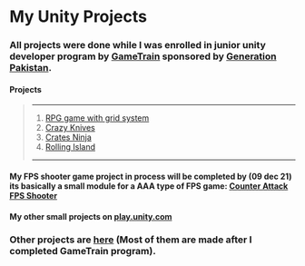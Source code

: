 # My Unity Projects
### All projects were done while I was enrolled in junior unity developer program by [GameTrain](https://www.gametrain.org/) sponsored by [Generation Pakistan](https://pakistan.generation.org/).

#### **Projects**
> ______________________________________________________________________________________________________________________________________________
> 1. [RPG game with grid system](https://play.unity.com/mg/other/builds-00-4)
> 2. [Crazy Knives](https://play.unity.com/mg/other/builds-4a)
> 3. [Crates Ninja](https://play.unity.com/mg/other/builds-ww)
> 4. [Rolling Island](https://play.unity.com/mg/other/builds-3t-4)
> ______________________________________________________________________________________________________________________________________________

#### My FPS shooter game project in process will be completed by (09 dec 21) its basically a small module for a AAA type of FPS game: [Counter Attack FPS Shooter](https://github.com/lemesherry/Counter-Attack-FPS-Shooter)




#### My other small projects on [play.unity.com](https://play.unity.com/u/lemesherry)

### Other projects are [here](https://github.com/lemesherry/Unity-Projects-Source-Code) (Most of them are made after I completed GameTrain program).
